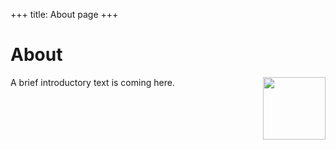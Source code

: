 +++
title: About page
+++

About
=====

<div>
<img align="right" width="100" height="100" src="http://www.fillmurray.com/100/100" />
</div>

A brief introductory text is coming here.

